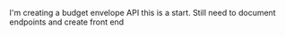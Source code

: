 I'm creating a budget envelope API this is a start. Still need to document endpoints and create front end
